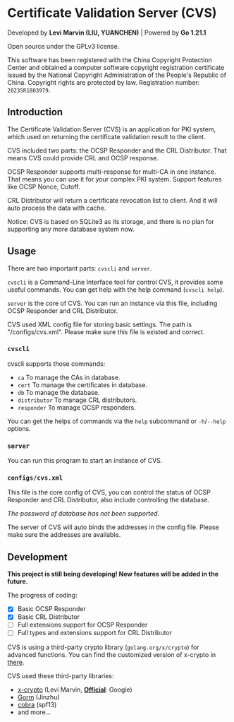 # Certificate Validation Server (CVS)
Developed by **Levi Marvin (LIU, YUANCHEN)** | Powered by **Go 1.21.1**

Open source under the GPLv3 license.

This software has been registered with the China Copyright Protection Center and obtained a computer software copyright registration certificate issued by the National Copyright Administration of the People's Republic of China. Copyright rights are protected by law. Registration number: `2023SR1803979`.

## Introduction
The Certificate Validation Server (CVS) is an application for PKI system, which used on returning the certificate
validation result to the client.

CVS included two parts: the OCSP Responder and the CRL Distributor. That means CVS could provide CRL and OCSP response.

OCSP Responder supports multi-response for multi-CA in one instance. That means you can use it for your complex PKI
system. Support features like OCSP Nonce, Cutoff.

CRL Distributor will return a certificate revocation list to client. And it will auto process the data with cache.

Notice: CVS is based on SQLite3 as its storage, and there is no plan for supporting any more database system now.

## Usage
There are two important parts: `cvscli` and `server`.

`cvscli` is a Command-Line Interface tool for control CVS, it provides some useful commands.
You can get help with the help command (`cvscli help`).

`server` is the core of CVS. You can run an instance via this file, including OCSP Responder and CRL Distributor.

CVS used XML config file for storing basic settings. The path is "<executable file>/configs/cvs.xml". Please make sure
this file is existed and correct.

### `cvscli`
cvscli supports those commands:
- `ca` To manage the CAs in database.
- `cert` To manage the certificates in database.
- `db` To manage the database.
- `distributor` To manage CRL distributors.
- `responder` To manage OCSP responders.

You can get the helps of commands via the `help` subcommand or `-h`/`--help` options.

### `server`
You can run this program to start an instance of CVS.

### `configs/cvs.xml`
This file is the core config of CVS, you can control the status of OCSP Responder and CRL Distributor,
also include controlling the database.

*The password of database has not been supported.*

The server of CVS will auto binds the addresses in the config file. Please make sure the addresses are available.

## Development
**This project is still being developing! New features will be added in the future.**

The progress of coding:

- [x] Basic OCSP Responder
- [x] Basic CRL Distributor
- [ ] Full extensions support for OCSP Responder
- [ ] Full types and extensions support for CRL Distributor

CVS is using a third-party crypto library (`golang.org/x/crypto`) for advanced functions.
You can find the customized version of x-crypto in [there](https://github.com/LeviMarvin/go-x-crypto).

CVS used these third-party libraries:
- [x-crypto](https://github.com/LeviMarvin/go-x-crypto) (Levi Marvin, **[Official](https://pkg.go.dev/golang.org/x/crypto)**: Google)
- [Gorm](https://gorm.io) (Jinzhu)
- [cobra](https://github.com/spf13/cobra) (spf13)
- and more...
